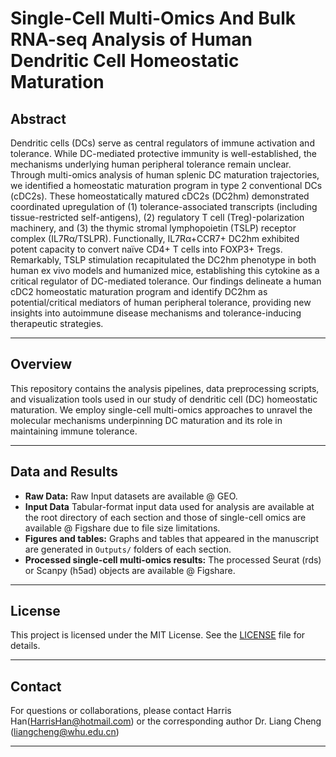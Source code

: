 # Single-Cell Multi-Omics And Bulk RNA-seq Analysis of Human Dendritic Cell Homeostatic Maturation

## Abstract

Dendritic cells (DCs) serve as central regulators of immune activation and tolerance. While DC-mediated protective immunity is well-established, the mechanisms underlying human peripheral tolerance remain unclear. Through multi-omics analysis of human splenic DC maturation trajectories, we identified a homeostatic maturation program in type 2 conventional DCs (cDC2s). These homeostatically matured cDC2s (DC2hm) demonstrated coordinated upregulation of (1) tolerance-associated transcripts (including tissue-restricted self-antigens), (2) regulatory T cell (Treg)-polarization machinery, and (3) the thymic stromal lymphopoietin (TSLP) receptor complex (IL7Rα/TSLPR). Functionally, IL7Rα+CCR7+ DC2hm exhibited potent capacity to convert naïve CD4+ T cells into FOXP3+ Tregs. Remarkably, TSLP stimulation recapitulated the DC2hm phenotype in both human ex vivo models and humanized mice, establishing this cytokine as a critical regulator of DC-mediated tolerance. Our findings delineate a human cDC2 homeostatic maturation program and identify DC2hm as potential/critical mediators of human peripheral tolerance, providing new insights into autoimmune disease mechanisms and tolerance-inducing therapeutic strategies.

---

## Overview
This repository contains the analysis pipelines, data preprocessing scripts, and visualization tools used in our study of dendritic cell (DC) homeostatic maturation. We employ single-cell multi-omics approaches to unravel the molecular mechanisms underpinning DC maturation and its role in maintaining immune tolerance.

---

## Data and Results
- **Raw Data:** Raw Input datasets are available @ GEO.
- **Input Data** Tabular-format input data used for analysis are available at the root directory of each section and those of single-cell omics are available @ Figshare due to file size limitations.
- **Figures and tables:** Graphs and tables that appeared in the manuscript are generated in `Outputs/` folders of each section.
- **Processed single-cell multi-omics results:** The processed Seurat (rds) or Scanpy (h5ad) objects are available @ Figshare.

---


## License
This project is licensed under the MIT License. See the [LICENSE](LICENSE) file for details.

---

## Contact
For questions or collaborations, please contact Harris Han(HarrisHan@hotmail.com) or the corresponding author Dr. Liang Cheng (liangcheng@whu.edu.cn)

---
